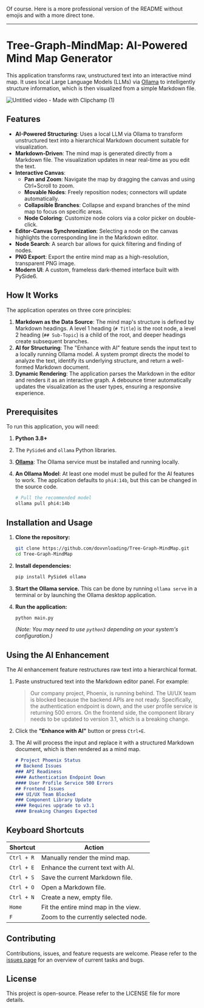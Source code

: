 Of course. Here is a more professional version of the README without emojis and with a more direct tone.

---

# Tree-Graph-MindMap: AI-Powered Mind Map Generator

This application transforms raw, unstructured text into an interactive mind map. It uses local Large Language Models (LLMs) via [Ollama](https://ollama.com/) to intelligently structure information, which is then visualized from a simple Markdown file.

![Untitled video - Made with Clipchamp (1)](https://github.com/user-attachments/assets/17718da0-b5ef-4b2c-a0f6-99d7eb9b5cff)


## Features

-   **AI-Powered Structuring**: Uses a local LLM via Ollama to transform unstructured text into a hierarchical Markdown document suitable for visualization.
-   **Markdown-Driven**: The mind map is generated directly from a Markdown file. The visualization updates in near real-time as you edit the text.
-   **Interactive Canvas**:
    -   **Pan and Zoom**: Navigate the map by dragging the canvas and using Ctrl+Scroll to zoom.
    -   **Movable Nodes**: Freely reposition nodes; connectors will update automatically.
    -   **Collapsible Branches**: Collapse and expand branches of the mind map to focus on specific areas.
    -   **Node Coloring**: Customize node colors via a color picker on double-click.
-   **Editor-Canvas Synchronization**: Selecting a node on the canvas highlights the corresponding line in the Markdown editor.
-   **Node Search**: A search bar allows for quick filtering and finding of nodes.
-   **PNG Export**: Export the entire mind map as a high-resolution, transparent PNG image.
-   **Modern UI**: A custom, frameless dark-themed interface built with PySide6.

## How It Works

The application operates on three core principles:

1.  **Markdown as the Data Source**: The mind map's structure is defined by Markdown headings. A level 1 heading (`# Title`) is the root node, a level 2 heading (`## Sub-Topic`) is a child of the root, and deeper headings create subsequent branches.
2.  **AI for Structuring**: The "Enhance with AI" feature sends the input text to a locally running Ollama model. A system prompt directs the model to analyze the text, identify its underlying structure, and return a well-formed Markdown document.
3.  **Dynamic Rendering**: The application parses the Markdown in the editor and renders it as an interactive graph. A debounce timer automatically updates the visualization as the user types, ensuring a responsive experience.

## Prerequisites

To run this application, you will need:

1.  **Python 3.8+**
2.  The `PySide6` and `ollama` Python libraries.
3.  **[Ollama](https://ollama.com/)**: The Ollama service must be installed and running locally.
4.  **An Ollama Model**: At least one model must be pulled for the AI features to work. The application defaults to `phi4:14b`, but this can be changed in the source code.

    ```bash
    # Pull the recommended model
    ollama pull phi4:14b
    ```

## Installation and Usage

1.  **Clone the repository:**
    ```bash
    git clone https://github.com/dovvnloading/Tree-Graph-MindMap.git
    cd Tree-Graph-MindMap
    ```

2.  **Install dependencies:**
    ```bash
    pip install PySide6 ollama
    ```

3.  **Start the Ollama service.** This can be done by running `ollama serve` in a terminal or by launching the Ollama desktop application.

4.  **Run the application:**
    ```bash
    python main.py
    ```
    *(Note: You may need to use `python3` depending on your system's configuration.)*

## Using the AI Enhancement

The AI enhancement feature restructures raw text into a hierarchical format.

1.  Paste unstructured text into the Markdown editor panel. For example:

    > Our company project, Phoenix, is running behind. The UI/UX team is blocked because the backend APIs are not ready. Specifically, the authentication endpoint is down, and the user profile service is returning 500 errors. On the frontend side, the component library needs to be updated to version 3.1, which is a breaking change.

2.  Click the **"Enhance with AI"** button or press `Ctrl+E`.

3.  The AI will process the input and replace it with a structured Markdown document, which is then rendered as a mind map.

    ```markdown
    # Project Phoenix Status
    ## Backend Issues
    ### API Readiness
    #### Authentication Endpoint Down
    #### User Profile Service 500 Errors
    ## Frontend Issues
    ### UI/UX Team Blocked
    ### Component Library Update
    #### Requires upgrade to v3.1
    #### Breaking Changes Expected
    ```

## Keyboard Shortcuts

| Shortcut      | Action                               |
| ------------- | ------------------------------------ |
| `Ctrl + R`    | Manually render the mind map.        |
| `Ctrl + E`    | Enhance the current text with AI.    |
| `Ctrl + S`    | Save the current Markdown file.      |
| `Ctrl + O`    | Open a Markdown file.                |
| `Ctrl + N`    | Create a new, empty file.            |
| `Home`        | Fit the entire mind map in the view. |
| `F`           | Zoom to the currently selected node. |

## Contributing

Contributions, issues, and feature requests are welcome. Please refer to the [issues page](https://github.com/dovvnloading/Tree-Graph-MindMap/issues) for an overview of current tasks and bugs.

## License

This project is open-source. Please refer to the LICENSE file for more details.
